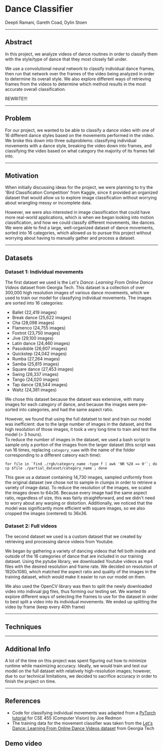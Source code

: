 # Dance Classifier
Deepti Ramani, Gareth Coad, Dylin Stoen

---

## Abstract
In this project, we analyze videos of dance routines in order to classify them with the style/type of dance that they most closely fall under. 

We use a convolutional neural network to classify individual dance frames, then run that network over the frames of the video being analyzed in order to determine its overall style. We also explore different ways of retrieving frames from the videos to determine which method results in the most accurate overall classification.

REWRITE!!!

---

## Problem
For our project, we wanted to be able to classify a dance video with one of 16 different dance styles based on the movements performed in the video. We broke this down into three subproblems: classifying individual movements with a dance style, breaking the video down into frames, and classifying the video based on what category the majority of its frames fall into.

---

## Motivation
When initially discussing ideas for the project, we were planning to try the 'Bird Classification Competition' from Kaggle, since it provided an organized dataset that would allow us to explore image classification without worrying about wrangling messy or incomplete data.

However, we were also interested in image classification that could have more real-world applications, which is when we began looking into motion classification, and how we could classify different movements, like dances. We were able to find a large, well-organized dataset of dance movements, sorted into 16 categories, which allowed us to pursue this project without worrying about having to manually gather and process a dataset.

---

## Datasets
### Dataset 1: Individual movements
The first dataset we used is the *Let's Dance: Learning From Online Dance Videos* dataset from Georgia Tech. This dataset is a collection of over 300,000 high resolution images of various dance movements, which we used to train our model for classifying individual movements.
The images are sorted into 16 categories:
* Ballet (22,419 images)
* Break dance (25,622 images)
* Cha (28,098 images)
* Flamenco (24,755 images)
* Foxtrot (23,750 images)
* Jive (29,100 images)
* Latin dance (24,460 images)
* Pasodoble (26,607 images)
* Quickstep (24,042 images)
* Rumba (27,264 images)
* Samba (25,815 images)
* Square dance (27,453 images)
* Swing (26,337 images)
* Tango (24,020 images)
* Tap dance (28,544 images)
* Waltz (24,381 images)

We chose this dataset because the dataset was extensive, with many images for each category of dance, and because the images were pre-sorted into categories, and had the same aspect ratio.

However, we found that using the full datatset to test and train our model was inefficient: due to the large number of images in the dataset, and the high resolution of those images, it took a very long time to train and test the model (> 3 hours).  
To reduce the number of images in the dataset, we used a bash script to sample only a portion of the images from the larger dataset (this script was run 16 times, replacing `category_name` with the name of the folder corresponding to a different cateory each time):
```
for file in `find ./rgb/category_name -type f | awk 'NR %28 == 0'`; do cp $file ./partial_dataset/category_name ; done
```
This gave us a dataset containing 14,730 images, sampled uniformly from the original dataset (we chose not to sample in clumps in order to retrieve a variety of image data).
To reduce the resolution of the images, we scaled the images down to 64x36. Because every image had the same aspect ratio, regardless of size, this was fairly straightforward, and we didn't need to worry about any warping or distortion. Additionally, we noticed that the model was significantly more efficient with square images, so we also cropped the images (centered) to 36x36.

### Dataset 2: Full videos
The second dataset we used is a custom dataset that we created by retrieving and processing dance videos from Youtube.

We began by gathering a variety of dancing videos that fell both inside and outside of the 16 categories of dance that are included in our training dataset.
Using the pytube library, we downloaded Youtube videos as mp4 files with the desired resolution and frame rate. We decided on resolution of 1920x1080, which matched the aspect ratio and quality of the images in the training dataset, which would make it easier to run our model on them.

We also used the OpenCV library was then to split the newly downloaded video into indivual jpg files, thus forming our testing set. We wanted to explore different ways of selecting the frames to use for the dataset in order to best split a video into its individual movements. We ended up splitting the video by frame (keep every 40th frame)

---

## Techniques

---

## Additional Info
A lot of the time on this project was spent figuring out how to minimize runtime while maximizing accuracy. Ideally, we would train and test our model on the full dataset with relatively high-resolution images; however, due to our technical limitations, we decided to sacrifice accuracy in order to finish the project on time.

---

## References
* Code for classifying individual movements was adapted from a [PyTorch tutorial](https://github.com/pjreddie/uwimg/blob/main/tutorial1%20-%20pytorch-introduction.ipynb) for CSE 455 (Computer Vision) by Joe Redmon
* The training data for the movement classifier was taken from the [Let's Dance: Learning From Online Dance Videos dataset](https://www.cc.gatech.edu/cpl/projects/dance/) from Georgia Tech

## Demo video
